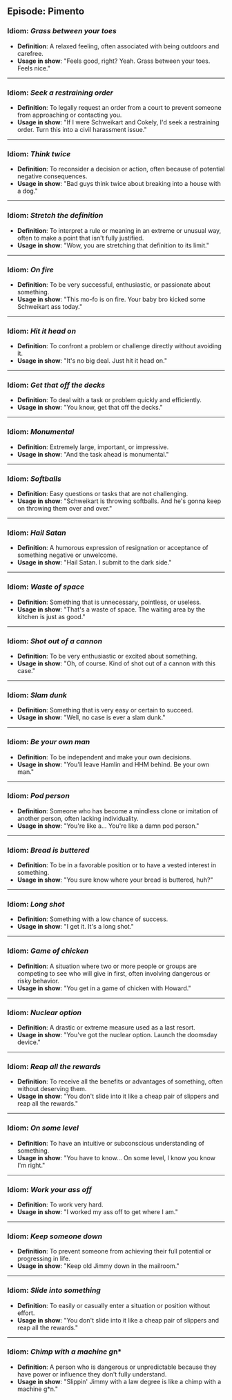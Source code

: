 ## Episode: Pimento

### Idiom: *Grass between your toes*
- **Definition**: A relaxed feeling, often associated with being outdoors and carefree.
- **Usage in show**: "Feels good, right? Yeah. Grass between your toes. Feels nice."

---

### Idiom: *Seek a restraining order*
- **Definition**: To legally request an order from a court to prevent someone from approaching or contacting you.
- **Usage in show**: "If I were Schweikart and Cokely, I'd seek a restraining order. Turn this into a civil harassment issue."

---

### Idiom: *Think twice*
- **Definition**: To reconsider a decision or action, often because of potential negative consequences.
- **Usage in show**: "Bad guys think twice about breaking into a house with a dog."

---

### Idiom: *Stretch the definition*
- **Definition**: To interpret a rule or meaning in an extreme or unusual way, often to make a point that isn't fully justified.
- **Usage in show**: "Wow, you are stretching that definition to its limit."

---

### Idiom: *On fire*
- **Definition**: To be very successful, enthusiastic, or passionate about something.
- **Usage in show**: "This mo-fo is on fire. Your baby bro kicked some Schweikart ass today."

---

### Idiom: *Hit it head on*
- **Definition**: To confront a problem or challenge directly without avoiding it.
- **Usage in show**: "It's no big deal. Just hit it head on."

---

### Idiom: *Get that off the decks*
- **Definition**: To deal with a task or problem quickly and efficiently.
- **Usage in show**: "You know, get that off the decks."

---

### Idiom: *Monumental*
- **Definition**: Extremely large, important, or impressive.
- **Usage in show**: "And the task ahead is monumental."

---

### Idiom: *Softballs*
- **Definition**: Easy questions or tasks that are not challenging.
- **Usage in show**: "Schweikart is throwing softballs. And he's gonna keep on throwing them over and over."

---

### Idiom: *Hail Satan*
- **Definition**: A humorous expression of resignation or acceptance of something negative or unwelcome.
- **Usage in show**: "Hail Satan. I submit to the dark side."

---

### Idiom: *Waste of space*
- **Definition**: Something that is unnecessary, pointless, or useless.
- **Usage in show**: "That's a waste of space. The waiting area by the kitchen is just as good."

---

### Idiom: *Shot out of a cannon*
- **Definition**: To be very enthusiastic or excited about something.
- **Usage in show**: "Oh, of course. Kind of shot out of a cannon with this case."

---

### Idiom: *Slam dunk*
- **Definition**: Something that is very easy or certain to succeed.
- **Usage in show**: "Well, no case is ever a slam dunk."

---

### Idiom: *Be your own man*
- **Definition**: To be independent and make your own decisions.
- **Usage in show**: "You'll leave Hamlin and HHM behind. Be your own man."

---

### Idiom: *Pod person*
- **Definition**: Someone who has become a mindless clone or imitation of another person, often lacking individuality.
- **Usage in show**: "You're like a... You're like a damn pod person."

---

### Idiom: *Bread is buttered*
- **Definition**: To be in a favorable position or to have a vested interest in something.
- **Usage in show**: "You sure know where your bread is buttered, huh?"

---

### Idiom: *Long shot*
- **Definition**: Something with a low chance of success.
- **Usage in show**: "I get it. It's a long shot."

---

### Idiom: *Game of chicken*
- **Definition**: A situation where two or more people or groups are competing to see who will give in first, often involving dangerous or risky behavior.
- **Usage in show**: "You get in a game of chicken with Howard."

---

### Idiom: *Nuclear option*
- **Definition**: A drastic or extreme measure used as a last resort.
- **Usage in show**: "You've got the nuclear option. Launch the doomsday device."

---

### Idiom: *Reap all the rewards*
- **Definition**: To receive all the benefits or advantages of something, often without deserving them.
- **Usage in show**: "You don't slide into it like a cheap pair of slippers and reap all the rewards."

---

### Idiom: *On some level*
- **Definition**: To have an intuitive or subconscious understanding of something.
- **Usage in show**: "You have to know... On some level, I know you know I'm right."

---

### Idiom: *Work your ass off*
- **Definition**: To work very hard.
- **Usage in show**: "I worked my ass off to get where I am."

---

### Idiom: *Keep someone down*
- **Definition**: To prevent someone from achieving their full potential or progressing in life.
- **Usage in show**: "Keep old Jimmy down in the mailroom."

---

### Idiom: *Slide into something*
- **Definition**: To easily or casually enter a situation or position without effort.
- **Usage in show**: "You don't slide into it like a cheap pair of slippers and reap all the rewards."

---

### Idiom: *Chimp with a machine g*n*
- **Definition**: A person who is dangerous or unpredictable because they have power or influence they don't fully understand.
- **Usage in show**: "Slippin' Jimmy with a law degree is like a chimp with a machine g*n." 

